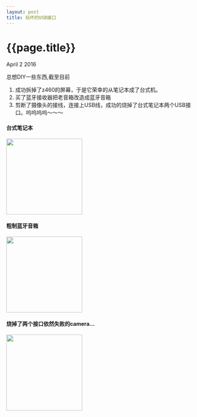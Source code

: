 ```yaml
---
layout: post
title: 玩坏的USB接口
---
```


{{page.title}}
=====================

<p class="meta">April 2 2016</p>


总想DIY一些东西,截至目前
  1. 成功拆掉了z460的屏幕，于是它荣幸的从笔记本成了台式机。
  2. 买了蓝牙接收器把老音箱改造成蓝牙音箱
  3. 剪断了摄像头的接线，连接上USB线，成功的烧掉了台式笔记本两个USB接口。呜呜呜呜～～～

#### 台式笔记本
<img src="{{site.url}}/images/DIY_pc.jpg"  height="200px" width="200px">

#### 粗制蓝牙音箱
<img src="{{site.url}}/images/DIY_blueteeth_sound.jpg"  height="200px" width="200px">

#### 烧掉了两个接口依然失败的camera...
<img src="{{site.url}}/images/z460_laptop_camera.jpg"  height="200px" width="200px">

